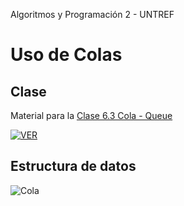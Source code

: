 
Algoritmos y Programación 2 - UNTREF

# Uso de Colas

## Clase 

Material para la [Clase 6.3 Cola - Queue ](https://youtu.be/9kkudVKmVqc)

[![VER](https://img.youtube.com/vi/9kkudVKmVqc/0.jpg)](https://www.youtube.com/watch?v=9kkudVKmVqc)

## Estructura de datos

![Cola][cola]

[cola]: https://upload.wikimedia.org/wikipedia/commons/thumb/b/bb/Cola.svg/440px-Cola.svg.png "Cola"

